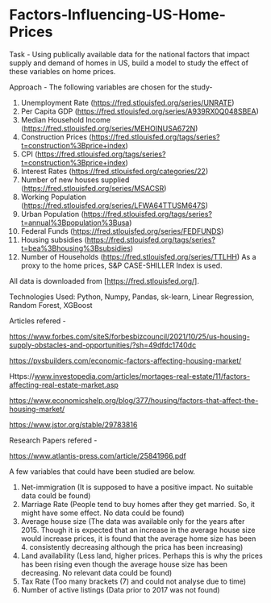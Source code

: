 # Factors-Influencing-US-Home-Prices
Task - Using publically available data for the national factors that impact supply and demand of homes in US, build a model to study the effect of these variables on home prices.

Approach - The following variables are chosen for the study-

1. Unemployment Rate (https://fred.stlouisfed.org/series/UNRATE)
2. Per Capita GDP (https://fred.stlouisfed.org/series/A939RX0Q048SBEA)
3. Median Household Income (https://fred.stlouisfed.org/series/MEHOINUSA672N)
4. Construction Prices  (https://fred.stlouisfed.org/tags/series?t=construction%3Bprice+index)
5. CPI  (https://fred.stlouisfed.org/tags/series?t=construction%3Bprice+index)
6. Interest Rates (https://fred.stlouisfed.org/categories/22)
7. Number of new houses supplied (https://fred.stlouisfed.org/series/MSACSR)
8. Working Population  (https://fred.stlouisfed.org/series/LFWA64TTUSM647S)
9. Urban Population   (https://fred.stlouisfed.org/tags/series?t=annual%3Bpopulation%3Busa)
10. Federal Funds (https://fred.stlouisfed.org/series/FEDFUNDS)
11. Housing subsidies (https://fred.stlouisfed.org/tags/series?t=bea%3Bhousing%3Bsubsidies)
12. Number of Households (https://fred.stlouisfed.org/series/TTLHH)
As a proxy to the home prices, S&P CASE-SHILLER Index is used.

All data is downloaded from [https://fred.stlouisfed.org/].

Technologies Used: Python, Numpy, Pandas, sk-learn, Linear Regression, Random Forest, XGBoost

Articles refered -

https://www.forbes.com/siteS/forbesbizcouncil/2021/10/25/us-housing-supply-obstacles-and-opportunities/?sh=49dfdc1740dc

https://pvsbuilders.com/economic-factors-affecting-housing-market/

Https://www.investopedia.com/articles/mortages-real-estate/11/factors-affecting-real-estate-market.asp

https://www.economicshelp.org/blog/377/housing/factors-that-affect-the-housing-market/

https://www.jstor.org/stable/29783816

Research Papers refered -

https://www.atlantis-press.com/article/25841966.pdf

A few variables that could have been studied are below.

1. Net-immigration (It is supposed to have a positive impact. No suitable data could be found)
2. Marriage Rate (People tend to buy homes after they get married. So, it might have some effect. No data could be found)
3. Average house size (The data was available only for the years after 2015. Though it is expected that an increase in the average house size would increase prices, it is found that the average home size has been 4. consistently decreasing although the prica has been increasing)
5. Land availability (Less land, higher prices. Perhaps this is why the prices has been rising even though the average house size has been decreasing. No relevant data could be found)
6. Tax Rate (Too many brackets (7) and could not analyse due to time)
7. Number of active listings (Data prior to 2017 was not found)
